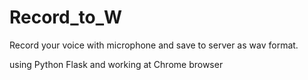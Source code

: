 # Record_to_W

Record your voice with microphone and save to server as wav format.

using Python Flask and working at Chrome browser
